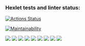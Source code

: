 ### Hexlet tests and linter status:
[![Actions Status](https://github.com/morningjacketup/java-project-61/workflows/hexlet-check/badge.svg)](https://github.com/morningjacketup/java-project-61/actions)

[![Maintainability](https://api.codeclimate.com/v1/badges/f62afaf148dc96366a3c/maintainability)](https://codeclimate.com/github/morningjacketup/java-project-61/maintainability)

<a href="https://asciinema.org/a/5x0bgIlGaXsNKLu4mNLKfhPre" target="_blank"><img src="https://asciinema.org/a/5x0bgIlGaXsNKLu4mNLKfhPre.svg" /></a>
<a href="https://asciinema.org/a/vNwUYRVuJ6GRofOigtY9v2wsN" target="_blank"><img src="https://asciinema.org/a/vNwUYRVuJ6GRofOigtY9v2wsN.svg" /></a>
<a href="https://asciinema.org/a/4tye1FdNCbA9Ea17JpwgUhzJd" target="_blank"><img src="https://asciinema.org/a/4tye1FdNCbA9Ea17JpwgUhzJd.svg" /></a>
<a href="https://asciinema.org/a/vQYnMJPuubEe39d5p2OghU1Bv" target="_blank"><img src="https://asciinema.org/a/vQYnMJPuubEe39d5p2OghU1Bv.svg" /></a>
<a href="https://asciinema.org/a/QzcfaYVU9Hbi8dgnmNwdqTvVl" target="_blank"><img src="https://asciinema.org/a/QzcfaYVU9Hbi8dgnmNwdqTvVl.svg" /></a>
<a href="https://asciinema.org/a/kuj6yruai3RkCEC7eLucwCbIQ" target="_blank"><img src="https://asciinema.org/a/kuj6yruai3RkCEC7eLucwCbIQ.svg" /></a>
<a href="https://asciinema.org/a/USnGL2v8KOeHadW2Er8vb36Ic" target="_blank"><img src="https://asciinema.org/a/USnGL2v8KOeHadW2Er8vb36Ic.svg" /></a>
<a href="https://asciinema.org/a/UHirvNRsXwa7kux09MDa4mkWo" target="_blank"><img src="https://asciinema.org/a/UHirvNRsXwa7kux09MDa4mkWo.svg" /></a>
<a href="https://asciinema.org/a/EbjbFZo0vRCqyizGrqRPKr2ZW" target="_blank"><img src="https://asciinema.org/a/EbjbFZo0vRCqyizGrqRPKr2ZW.svg" /></a>
